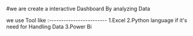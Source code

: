#we are create a interactive Dashboard By analyzing Data

we use Tool like :------------------------
1.Excel
2.Python language if it's need for Handling Data 
3.Power Bi

